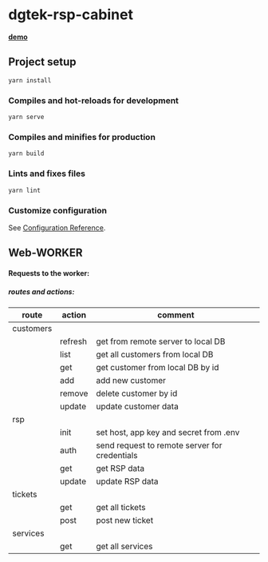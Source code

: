 # dgtek-rsp-cabinet

[**demo**](https://garevna.github.io/dgtek-rsp-cabinet/)

## Project setup

```
yarn install
```

### Compiles and hot-reloads for development

```
yarn serve
```

### Compiles and minifies for production

```
yarn build
```

### Lints and fixes files

```
yarn lint
```

### Customize configuration

See [Configuration Reference](https://cli.vuejs.org/config/).

## Web-WORKER

#### Requests to the worker:

##### routes and actions:

| route | action | comment |
|-|-|-|
| customers |  |  |
|  | refresh | get from remote server to local DB |
|  | list | get all customers from local DB |
|  | get | get customer from local DB by id |
|  | add | add new customer |
|  | remove | delete customer by id |
|  | update | update customer data |
| rsp |  |  |
|  | init | set host, app key and secret from .env |
|  | auth | send request to remote server for credentials |
|  | get | get RSP data |
|  | update | update RSP data |
| tickets |  |  |
|  | get | get all tickets |
|  | post | post new ticket |
| services |  |  |
|  | get | get all services |
